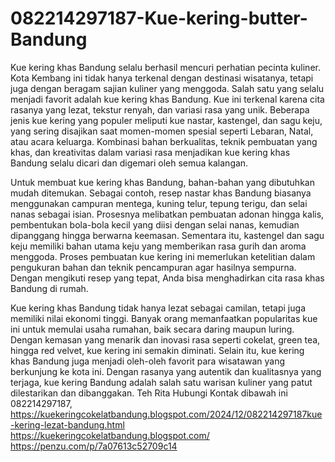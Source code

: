 # 082214297187-Kue-kering-butter-Bandung
Kue kering khas Bandung selalu berhasil mencuri perhatian pecinta kuliner. Kota Kembang ini tidak hanya terkenal dengan destinasi wisatanya, tetapi juga dengan beragam sajian kuliner yang menggoda. Salah satu yang selalu menjadi favorit adalah kue kering khas Bandung. Kue ini terkenal karena cita rasanya yang lezat, tekstur renyah, dan variasi rasa yang unik. Beberapa jenis kue kering yang populer meliputi kue nastar, kastengel, dan sagu keju, yang sering disajikan saat momen-momen spesial seperti Lebaran, Natal, atau acara keluarga. Kombinasi bahan berkualitas, teknik pembuatan yang khas, dan kreativitas dalam variasi rasa menjadikan kue kering khas Bandung selalu dicari dan digemari oleh semua kalangan.

Untuk membuat kue kering khas Bandung, bahan-bahan yang dibutuhkan mudah ditemukan. Sebagai contoh, resep nastar khas Bandung biasanya menggunakan campuran mentega, kuning telur, tepung terigu, dan selai nanas sebagai isian. Prosesnya melibatkan pembuatan adonan hingga kalis, pembentukan bola-bola kecil yang diisi dengan selai nanas, kemudian dipanggang hingga berwarna keemasan. Sementara itu, kastengel dan sagu keju memiliki bahan utama keju yang memberikan rasa gurih dan aroma menggoda. Proses pembuatan kue kering ini memerlukan ketelitian dalam pengukuran bahan dan teknik pencampuran agar hasilnya sempurna. Dengan mengikuti resep yang tepat, Anda bisa menghadirkan cita rasa khas Bandung di rumah.

Kue kering khas Bandung tidak hanya lezat sebagai camilan, tetapi juga memiliki nilai ekonomi tinggi. Banyak orang memanfaatkan popularitas kue ini untuk memulai usaha rumahan, baik secara daring maupun luring. Dengan kemasan yang menarik dan inovasi rasa seperti cokelat, green tea, hingga red velvet, kue kering ini semakin diminati. Selain itu, kue kering khas Bandung juga menjadi oleh-oleh favorit para wisatawan yang berkunjung ke kota ini. Dengan rasanya yang autentik dan kualitasnya yang terjaga, kue kering Bandung adalah salah satu warisan kuliner yang patut dilestarikan dan dibanggakan.
Teh Rita
Hubungi Kontak dibawah ini
082214297187, 
https://kuekeringcokelatbandung.blogspot.com/2024/12/082214297187kue-kering-lezat-bandung.html
https://kuekeringcokelatbandung.blogspot.com/
https://penzu.com/p/7a07613c52709c14
